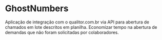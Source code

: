 # GhostNumbers

Aplicação de integração com o qualitor.com.br via API para abertura de chamados em lote descritos em planilha.
Economizar tempo na abertura de demandas que não foram solicitadas por colaboradores.
